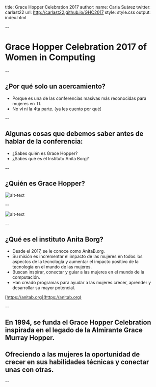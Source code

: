 title: Grace Hopper Celebration 2017
author:
  name: Carla Suárez
  twitter: carlast22
  url: http://carlast22.github.io/GHC2017
style: style.css
output: index.html

--

# Grace Hopper Celebration 2017 of Women in Computing

--

## ¿Por qué solo un acercamiento?
* Porque es una de las conferencias masivas más reconocidas para mujeres en TI.
* No vi ni la 4ta parte. (ya les cuento por qué)

--

## Algunas cosas que debemos saber antes de hablar de la conferencia:
* ¿Sabes quién es Grace Hopper?
* ¿Sabes qué es el Instituto Anita Borg?

--

## ¿Quién es Grace Hopper?
![alt-text](https://media.npr.org/assets/img/2015/03/05/univac-hagley_grace_wide-44c62d24889852caa4bcdf7c93c7772a343f3d9c-s900-c85.jpg)

--

![alt-text](http://www.azquotes.com/picture-quotes/quote-the-most-damaging-phrase-in-the-language-is-it-s-always-been-done-that-way-grace-hopper-55-38-84.jpg)

--

## ¿Qué es el instituto Anita Borg?
* Desde el 2017, se le conoce como AnitaB.org.
* Su misión es incrementar el impacto de las mujeres en todos los aspectos de la tecnología y aumentar el impacto positivo de la tecnología en el mundo de las mujeres.
* Buscan inspirar, conectar y guiar a las mujeres en el mundo de la computación.
* Han creado programas para ayudar a las mujeres crecer, aprender y desarrollar su mayor potencial.

[https://anitab.org](https://anitab.org)

--

## En 1994, se funda el Grace Hopper Celebration inspirada en el legado de la Almirante Grace Murray Hopper.

## Ofreciendo a las mujeres la oportunidad de crecer en sus habilidades técnicas y conectar unas con otras.

--



